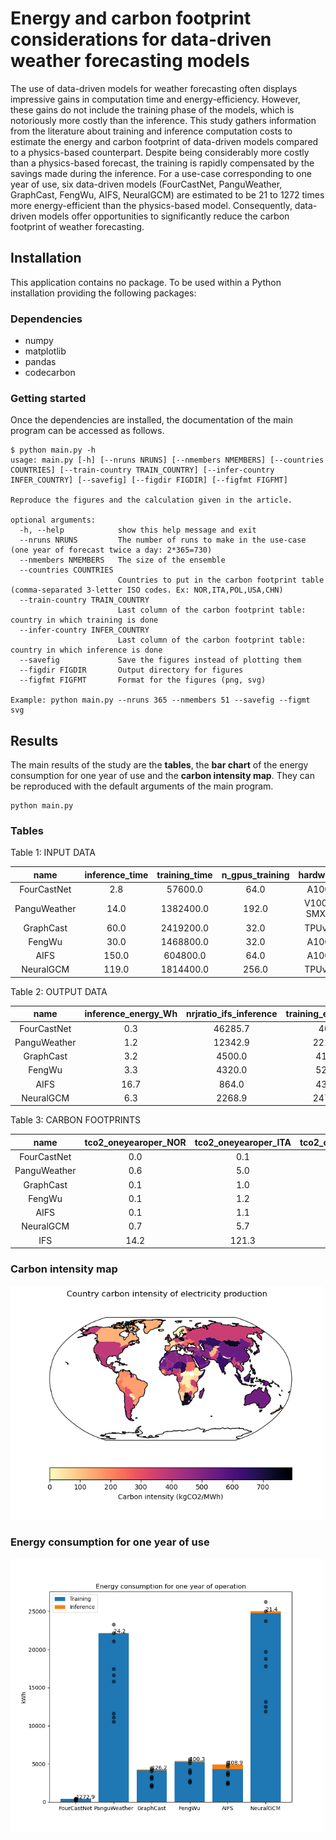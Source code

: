 # Energy and carbon footprint considerations for data-driven weather forecasting models

The use of data-driven models for weather forecasting often displays impressive gains in computation time and energy-efficiency.
However, these gains do not include the training phase of the models, which is notoriously more costly than the inference. This study gathers information from the literature about training and inference computation costs to estimate the energy and carbon footprint of data-driven models compared to a physics-based counterpart.
Despite being considerably more costly than a physics-based forecast, the training is rapidly compensated by the savings made during the inference.
For a use-case corresponding to one year of use, six data-driven models (FourCastNet, PanguWeather, GraphCast, FengWu, AIFS, NeuralGCM) are estimated to be 21 to 1272 times more energy-efficient than the physics-based model.
Consequently, data-driven models offer opportunities to significantly reduce the carbon footprint of weather forecasting.

## Installation

This application contains no package. To be used within a Python installation providing the following packages:

### Dependencies
  * numpy
  * matplotlib
  * pandas
  * codecarbon

### Getting started

Once the dependencies are installed, the documentation of the main program can be accessed as follows.

```
$ python main.py -h
usage: main.py [-h] [--nruns NRUNS] [--nmembers NMEMBERS] [--countries COUNTRIES] [--train-country TRAIN_COUNTRY] [--infer-country INFER_COUNTRY] [--savefig] [--figdir FIGDIR] [--figfmt FIGFMT]

Reproduce the figures and the calculation given in the article.

optional arguments:
  -h, --help            show this help message and exit
  --nruns NRUNS         The number of runs to make in the use-case (one year of forecast twice a day: 2*365=730)
  --nmembers NMEMBERS   The size of the ensemble
  --countries COUNTRIES
                        Countries to put in the carbon footprint table (comma-separated 3-letter ISO codes. Ex: NOR,ITA,POL,USA,CHN)
  --train-country TRAIN_COUNTRY
                        Last column of the carbon footprint table: country in which training is done
  --infer-country INFER_COUNTRY
                        Last column of the carbon footprint table: country in which inference is done
  --savefig             Save the figures instead of plotting them
  --figdir FIGDIR       Output directory for figures
  --figfmt FIGFMT       Format for the figures (png, svg)

Example: python main.py --nruns 365 --nmembers 51 --savefig --figmt svg
```


## Results

The main results of the study are the **tables**, the **bar chart** of the energy consumption for one year of use and the **carbon intensity map**.
They can be reproduced with the default arguments of the main program.
```
python main.py
```

### Tables

Table 1: INPUT DATA

| name | inference_time | training_time | n_gpus_training | hardware | tdp | doi |
| :--: | :------------: | :-----------: | :-------------: | :------: | :-: | :-: |
| FourCastNet | 2.8 | 57600.0 | 64.0 | A100 | 400.0 | 10.48550/arXiv.2202.11214 |
| PanguWeather | 14.0 | 1382400.0 | 192.0 | V100-SMX2 | 300.0 | 10.48550/arXiv.2211.02556 |
| GraphCast | 60.0 | 2419200.0 | 32.0 | TPUv4 | 192.0 | 10.48550/arXiv.2212.12794 |
| FengWu | 30.0 | 1468800.0 | 32.0 | A100 | 400.0 | 10.48550/arXiv.2304.02948 |
| AIFS | 150.0 | 604800.0 | 64.0 | A100 | 400.0 | 10.48550/arXiv.2406.01465 |
| NeuralGCM | 119.0 | 1814400.0 | 256.0 | TPUv4 | 192.0 | 10.48550/arXiv.2311.07222 |


Table 2: OUTPUT DATA

| name | inference_energy_Wh | nrjratio_ifs_inference | training_energy_kWh | nrjratio_training_ifs | payback_days_51mb | largest_ensemble |
| :--: | :-----------------: | :--------------------: | :-----------------: | :-------------------: | :---------------: | :--------------: |
| FourCastNet | 0.3 | 46285.7 | 409.6 | 28.4 | 0.3 | 2360571.4 |
| PanguWeather | 1.2 | 12342.9 | 22118.4 | 1536.0 | 15.1 | 629485.7 |
| GraphCast | 3.2 | 4500.0 | 4128.8 | 286.7 | 2.8 | 229500.0 |
| FengWu | 3.3 | 4320.0 | 5222.4 | 362.7 | 3.6 | 220320.0 |
| AIFS | 16.7 | 864.0 | 4300.8 | 298.7 | 2.9 | 44064.0 |
| NeuralGCM | 6.3 | 2268.9 | 24772.6 | 1720.3 | 16.9 | 115714.3 |


Table 3: CARBON FOOTPRINTS

| name | tco2_oneyearoper_NOR | tco2_oneyearoper_ITA | tco2_oneyearoper_POL | tco2_oneyearoper_USA | tco2_oneyearoper_CHN | tco2_train_NOR_infer_POL |
| :--: | :------------------: | :------------------: | :------------------: | :------------------: | :------------------: | :----------------------: |
| FourCastNet | 0.0 | 0.1 | 0.3 | 0.2 | 0.2 | 0.0 |
| PanguWeather | 0.6 | 5.0 | 16.4 | 8.4 | 12.1 | 0.6 |
| GraphCast | 0.1 | 1.0 | 3.1 | 1.6 | 2.3 | 0.2 |
| FengWu | 0.1 | 1.2 | 4.0 | 2.0 | 2.9 | 0.2 |
| AIFS | 0.1 | 1.1 | 3.6 | 1.9 | 2.7 | 0.6 |
| NeuralGCM | 0.7 | 5.7 | 18.5 | 9.5 | 13.6 | 0.8 |
| IFS | 14.2 | 121.3 | 396.4 | 203.5 | 291.8 | - |

### Carbon intensity map

<img src="figures/carbon_intensities.png" width="500" />

### Energy consumption for one year of use

<img src="figures/oneyearoper_conso.png" width="500" />
